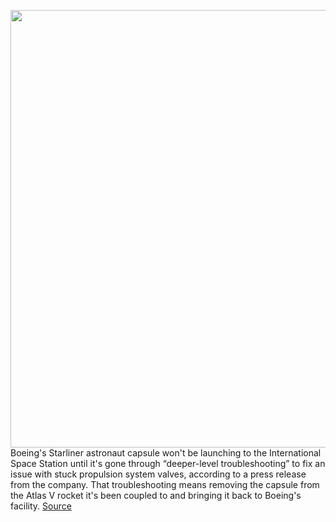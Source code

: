 <img src='https://cdn.vox-cdn.com/thumbor/CcK06I_kLiOLSsQWho4UemTd9sI=/0x0:2400x1600/1200x800/filters:focal(963x474:1347x858)/cdn.vox-cdn.com/uploads/chorus_image/image/69722125/E8ryUfvX0AIJNno.0.jpeg' width='700px' /><br/>
Boeing's Starliner astronaut capsule won't be launching to the International Space Station until it's gone through “deeper-level troubleshooting” to fix an issue with stuck propulsion system valves, according to a press release from the company. That troubleshooting means removing the capsule from the Atlas V rocket it's been coupled to and bringing it back to Boeing's facility.
<a href='https://www.theverge.com/2021/8/13/22623609/boeing-starliner-capsule-iss-launch-valve-troubleshooting-delay'> Source <a/>